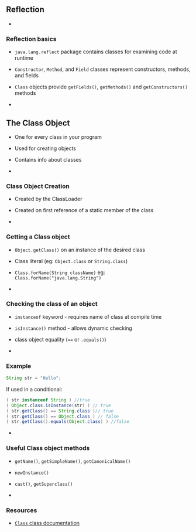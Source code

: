## Reflection

-
### Reflection basics

- `java.lang.reflect` package contains classes for examining code at runtime
- `Constructor`, `Method`, and `Field` classes represent constructors, methods, and fields
- `Class` objects provide `getFields()`, `getMethods()` and `getConstructors()` methods

-
## The Class Object

- One for every class in your program
- Used for creating objects
- Contains info about classes

-
### Class Object Creation

- Created by the ClassLoader
- Created on first reference of a static member of the class

-
### Getting a Class object

- `Object.getClass()` on an instance of the desired class
- Class literal (eg: `Object.class` or `String.class`)
- `Class.forName(String className)` eg: `Class.forName("java.lang.String")`


-
### Checking the class of an object

- `instanceof` keyword - requires name of class at compile time
- `isInstance()` method - allows dynamic checking
- class object equality (`==` or `.equals()`)

-
### Example

```Java
String str = "Hello";
```
If used in a conditional:
```Java
( str instanceof String ) //true
( Object.class.isInstance(str) ) // true
( str.getClass() == String.class )// true
( str.getClass() == Object.class ) // false
( str.getClass().equals(Object.class) ) //false
```


-
### Useful Class object methods

- `getName()`, `getSimpleName()`, `getCanonicalName()`
- `newInstance()`
- `cast()`, `getSuperclass()`


-
### Resources

- [`Class` class documentation](https://docs.oracle.com/javase/8/docs/api/java/lang/Class.html)
